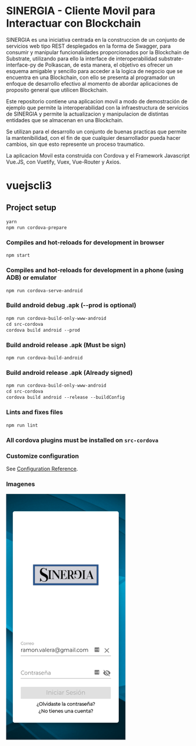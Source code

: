 # SINERGIA - Cliente Movil para Interactuar con Blockchain

SINERGIA es una iniciativa centrada en la construccion de un conjunto de servicios web tipo REST desplegados en la forma de Swagger, para consumir y manipular funcionalidades proporcionados por la Blockchain de Substrate, utilizando para ello la interface de interoperabilidad substrate-interface-py de Polkascan, de esta manera, el objetivo es ofrecer un esquema amigable y sencillo para acceder a la logica de negocio que se encuentra en una Blockchain, con ello se presenta al programador un enfoque de desarrollo efectivo al momento de abordar aplicaciones de proposito general que utilicen Blockchain.

Este repositorio contiene una aplicacion movil a modo de demostración de ejemplo que permite la interoperabilidad con la infraestructura de servicios de SINERGIA y permite la actualizacion y manipulacion de distintas entidades que se almacenan en una Blockchain.

Se utilizan para el desarrollo un conjunto de buenas practicas que permite la mantenibilidad, con el fin de que cualquier desarrollador pueda hacer cambios, sin que esto represente un proceso traumatico.

La aplicacion Movil esta construida con Cordova y el Framework Javascript Vue.JS, con Vuetify, Vuex, Vue-Router y Axios.


# vuejscli3

## Project setup
```
yarn
npm run cordova-prepare
```

### Compiles and hot-reloads for development in browser
```
npm start
```

### Compiles and hot-reloads for development in a phone (using ADB) or emulator
```
npm run cordova-serve-android
```

### Build android debug .apk (--prod is optional)
```
npm run cordova-build-only-www-android
cd src-cordova
cordova build android --prod
```

### Build android release .apk (Must be sign)
```
npm run cordova-build-android
```

### Build android release .apk (Already signed)
```
npm run cordova-build-only-www-android
cd src-cordova
cordova build android --release --buildConfig
```

### Lints and fixes files
```
npm run lint
```

### All cordova plugins must be installed on `src-cordova`

### Customize configuration
See [Configuration Reference](https://cli.vuejs.org/config/).

### Imagenes

![Image text](https://github.com/git-nfonseca/sinergia-mobil/blob/3695b5f5b61bc0476ecc1584bb5b759483705663/assets/Screenshot%20from%202022-11-12%2022-59-16.png)
